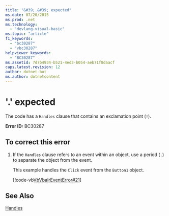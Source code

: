 ```yaml
---
title: "&#39;.&#39; expected"
ms.date: 07/20/2015
ms.prod: .net
ms.technology: 
  - "devlang-visual-basic"
ms.topic: "article"
f1_keywords: 
  - "bc30287"
  - "vbc30287"
helpviewer_keywords: 
  - "BC30287"
ms.assetid: 7d7b4934-b521-4ed3-b054-aeb71f8daacf
caps.latest.revision: 12
author: dotnet-bot
ms.author: dotnetcontent
---
```

# &#39;.&#39; expected
The code has a `Handles` clause that contains an exclamation point (`!`).  
  
 **Error ID:** BC30287  
  
## To correct this error  
  
1. If the `Handles` clause refers to an event within an object, use a period (`.`) to separate the object from the event.  
  
    This example handles the `Click` event from the `Button1` object.  
  
    [!code-vb[VbVbalrEventError#21](../../visual-basic/language-reference/error-messages/codesnippet/VisualBasic/bc30287_1.vb)]  
  
## See Also  
 [Handles](../../visual-basic/language-reference/statements/handles-clause.md)
